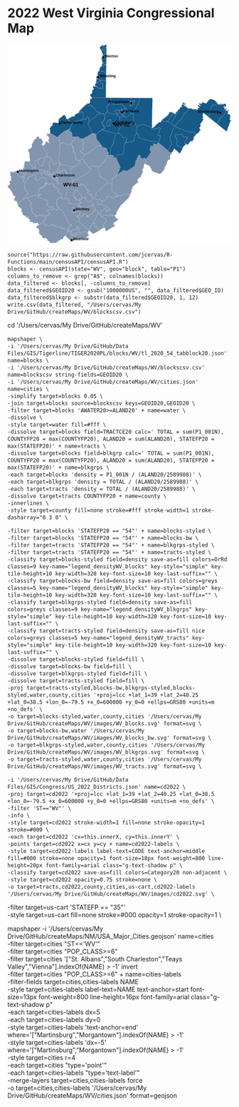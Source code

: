 
# 2022 West Virginia Congressional Map
![](images/cd2022.svg)


```{r}
source("https://raw.githubusercontent.com/jcervas/R-Functions/main/censusAPI/censusAPI.R")
blocks <- censusAPI(state="WV", geo="block", table="P1")
columns_to_remove <- grep("A$", colnames(blocks))
data_filtered <- blocks[, -columns_to_remove]
data_filtered$GEOID20 <- gsub("1000000US", "", data_filtered$GEO_ID)
data_filtered$blkgrp <- substr(data_filtered$GEOID20, 1, 12)
write.csv(data_filtered, "/Users/cervas/My Drive/GitHub/createMaps/WV/blockscsv.csv")
```

cd '/Users/cervas/My Drive/GitHub/createMaps/WV'

```
mapshaper \
-i '/Users/cervas/My Drive/GitHub/Data Files/GIS/Tigerline/TIGER2020PL/blocks/WV/tl_2020_54_tabblock20.json' name=blocks \
-i '/Users/cervas/My Drive/GitHub/createMaps/WV/blockscsv.csv' name=blockscsv string-fields=GEOID20 \
-i '/Users/cervas/My Drive/GitHub/createMaps/WV/cities.json' name=cities \
-simplify target=blocks 0.05 \
-join target=blocks source=blockscsv keys=GEOID20,GEOID20 \
-filter target=blocks 'AWATER20>=ALAND20' + name=water \
-dissolve \
-style target=water fill=#fff \
-dissolve target=blocks field=TRACTCE20 calc=' TOTAL = sum(P1_001N), COUNTYFP20 = max(COUNTYFP20), ALAND20 = sum(ALAND20), STATEFP20 = max(STATEFP20)' + name=tracts \
-dissolve target=blocks field=blkgrp calc=' TOTAL = sum(P1_001N), COUNTYFP20 = max(COUNTYFP20), ALAND20 = sum(ALAND20), STATEFP20 = max(STATEFP20)' + name=blkgrps \
-each target=blocks 'density = P1_001N / (ALAND20/2589988)' \
-each target=blkgrps 'density = TOTAL / (ALAND20/2589988)' \
-each target=tracts 'density = TOTAL / (ALAND20/2589988)' \
-dissolve target=tracts COUNTYFP20 + name=county \
-innerlines \
-style target=county fill=none stroke=#fff stroke-width=1 stroke-dasharray="0 3 0" \
```

```
-filter target=blocks 'STATEFP20 == "54"' + name=blocks-styled \
-filter target=blocks 'STATEFP20 == "54"' + name=blocks-bw \
-filter target=tracts 'STATEFP20 == "54"' + name=blkgrps-styled \
-filter target=tracts 'STATEFP20 == "54"' + name=tracts-styled \
-classify target=blocks-styled field=density save-as=fill colors=OrRd classes=9 key-name="legend_densityWV_blocks" key-style="simple" key-tile-height=10 key-width=320 key-font-size=10 key-last-suffix="" \
-classify target=blocks-bw field=density save-as=fill colors=greys classes=5 key-name="legend_densityWV_blocks" key-style="simple" key-tile-height=10 key-width=320 key-font-size=10 key-last-suffix="" \
-classify target=blkgrps-styled field=density save-as=fill colors=greys classes=9 key-name="legend_densityWV_blkgrps" key-style="simple" key-tile-height=10 key-width=320 key-font-size=10 key-last-suffix="" \
-classify target=tracts-styled field=density save-as=fill nice colors=greys classes=5 key-name="legend_densityWV_tracts" key-style="simple" key-tile-height=10 key-width=320 key-font-size=10 key-last-suffix="" \
-dissolve target=blocks-styled field=fill \
-dissolve target=blocks-bw field=fill \
-dissolve target=blkgrps-styled field=fill \
-dissolve target=tracts-styled field=fill \
-proj target=tracts-styled,blocks-bw,blkgrps-styled,blocks-styled,water,county,cities '+proj=lcc +lat_1=39 +lat_2=40.25 +lat_0=38.5 +lon_0=-79.5 +x_0=600000 +y_0=0 +ellps=GRS80 +units=m +no_defs' \
-o target=blocks-styled,water,county,cities '/Users/cervas/My Drive/GitHub/createMaps/WV/images/WV_blocks.svg' format=svg \
-o target=blocks-bw,water '/Users/cervas/My Drive/GitHub/createMaps/WV/images/WV_blocks_bw.svg' format=svg \
-o target=blkgrps-styled,water,county,cities '/Users/cervas/My Drive/GitHub/createMaps/WV/images/WV_blkgrps.svg' format=svg \
-o target=tracts-styled,water,county,cities '/Users/cervas/My Drive/GitHub/createMaps/WV/images/WV_tracts.svg' format=svg \

```

```
-i '/Users/cervas/My Drive/GitHub/Data Files/GIS/Congress/US_2022_Districts.json' name=cd2022 \
-proj target=cd2022 '+proj=lcc +lat_1=39 +lat_2=40.25 +lat_0=38.5 +lon_0=-79.5 +x_0=600000 +y_0=0 +ellps=GRS80 +units=m +no_defs' \
-filter 'ST=="WV"' \
-info \
-style target=cd2022 stroke-width=1 fill=none stroke-opacity=1 stroke=#000 \
-each target=cd2022 'cx=this.innerX, cy=this.innerY' \
-points target=cd2022 x=cx y=cy + name=cd2022-labels \
-style target=cd2022-labels label-text=CODE text-anchor=middle fill=#000 stroke=none opacity=1 font-size=18px font-weight=800 line-height=20px font-family=arial class="g-text-shadow p" \
-classify target=cd2022 save-as=fill colors=Category20 non-adjacent \
-style target=cd2022 opacity=0.75 stroke=none \
-o target=tracts,cd2022,county,cities,us-cart,cd2022-labels '/Users/cervas/My Drive/GitHub/createMaps/WV/images/cd2022.svg' \
```


-filter target=us-cart 'STATEFP == "35"' \
-style target=us-cart fill=none stroke=#000 opacity=1 stroke-opacity=1 \

mapshaper -i '/Users/cervas/My Drive/GitHub/createMaps/NM/USA_Major_Cities.geojson' name=cities \
-filter target=cities "ST=='WV'" \
-filter target=cities "POP_CLASS>=6" \
-filter target=cities '["St. Albans","South Charleston","Teays Valley","Vienna"].indexOf(NAME) > -1' invert \
-filter target=cities "POP_CLASS>=6" + name=cities-labels \
-filter-fields target=cities,cities-labels NAME \
-style target=cities-labels label-text=NAME text-anchor=start font-size=13px font-weight=800 line-height=16px font-family=arial class="g-text-shadow p" \
-each target=cities-labels dx=5 \
-each target=cities-labels dy=0 \
-style target=cities-labels 'text-anchor=end' where='["Martinsburg","Morgantown"].indexOf(NAME) > -1' \
-style target=cities-labels 'dx=-5' where='["Martinsburg","Morgantown"].indexOf(NAME) > -1' \
-style target=cities r=4 \
-each target=cities "type='point'" \
-each target=cities-labels "type='text-label'" \
-merge-layers target=cities,cities-labels force \
-o target=cities,cities-labels '/Users/cervas/My Drive/GitHub/createMaps/WV/cities.json' format=geojson
